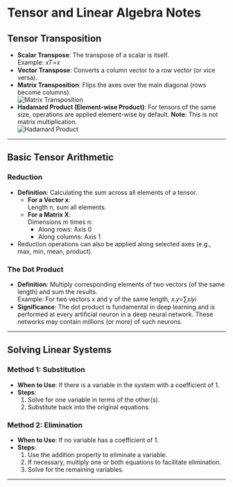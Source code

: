 # Tensor and Linear Algebra Notes

## Tensor Transposition
- **Scalar Transpose**: The transpose of a scalar is itself.  
  Example: 𝑥𝑇=𝑥
- **Vector Transpose**: Converts a column vector to a row vector (or vice versa).
- **Matrix Transposition**: Flips the axes over the main diagonal (rows become columns).  
  ![Matrix Transposition](https://github.com/user-attachments/assets/a897dcd1-a14b-472a-a854-3d7a73399041)
- **Hadamard Product (Element-wise Product)**: For tensors of the same size, operations are applied element-wise by default. **Note**: This is not matrix multiplication.  
  ![Hadamard Product](https://github.com/user-attachments/assets/ee903636-78cf-4b3b-9b4d-876dadab1a0a)

---

## Basic Tensor Arithmetic

### Reduction
- **Definition**: Calculating the sum across all elements of a tensor.
  - **For a Vector x**:  
    Length n, sum all elements.
  - **For a Matrix X**:  
    Dimensions m times n:  
    - Along rows: Axis 0  
    - Along columns: Axis 1
- Reduction operations can also be applied along selected axes (e.g., max, min, mean, product).

### The Dot Product
- **Definition**: Multiply corresponding elements of two vectors (of the same length) and sum the results.  
  Example: For two vectors x and y of the same length, 𝑥.𝑦=∑𝑥𝑖𝑦𝑖
- **Significance**: The dot product is fundamental in deep learning and is performed at every artificial neuron in a deep neural network. These networks may contain millions (or more) of such neurons.

---

## Solving Linear Systems

### Method 1: Substitution
- **When to Use**: If there is a variable in the system with a coefficient of 1.
- **Steps**:
  1. Solve for one variable in terms of the other(s).
  2. Substitute back into the original equations.

### Method 2: Elimination
- **When to Use**: If no variable has a coefficient of 1.
- **Steps**:
  1. Use the addition property to eliminate a variable.
  2. If necessary, multiply one or both equations to facilitate elimination.
  3. Solve for the remaining variables.

---

